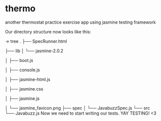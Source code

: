 # thermo

another thermostat practice exercise app using jasmine testing framework



Our directory structure now looks like this:

→ tree
.
├── SpecRunner.html

├── lib
│   └── jasmine-2.0.2

│       ├── boot.js

│       ├── console.js

│       ├── jasmine-html.js

│       ├── jasmine.css

│       ├── jasmine.js

│       └── jasmine_favicon.png
├── spec
│   └── JavabuzzSpec.js
└── src
    └── Javabuzz.js
Now we need to start writing our tests. YAY TESTING! <3
